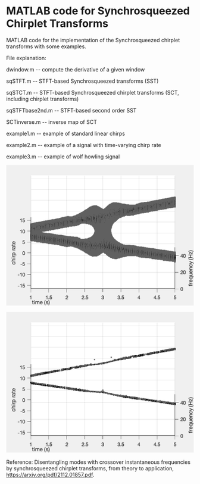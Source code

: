 # MATLAB code for Synchrosqueezed Chirplet Transforms
MATLAB code for the implementation of the Synchrosqueezed chirplet transforms with some examples.

File explanation:

dwindow.m -- compute the derivative of a given window

sqSTFT.m -- STFT-based Synchrosqueezed transforms (SST)

sqSTCT.m -- STFT-based Synchrosqueezed chirplet transforms (SCT, including chirplet transforms)

sqSTFTbase2nd.m -- STFT-based second order SST

SCTinverse.m -- inverse map of SCT

example1.m -- example of standard linear chirps

example2.m -- example of a signal with time-varying chirp rate

example3.m -- example of wolf howling signal

![test](./example1-CT3Dview.gif)

![test](./example1-SCT3Dview.gif)

Reference: Disentangling modes with crossover instantaneous frequencies by synchrosqueezed chirplet transforms, from theory to application, https://arxiv.org/pdf/2112.01857.pdf.
